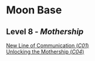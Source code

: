 # Moon Base

## Level 8 - *Mothership*
[New Line of Communication (*C01*)](/challenges/moon/level-08/new-line-of-communication.md)   
[Unlocking the Mothership (*C04*)](/challenges/moon/level-08/unlocking-the-mothership.md)    